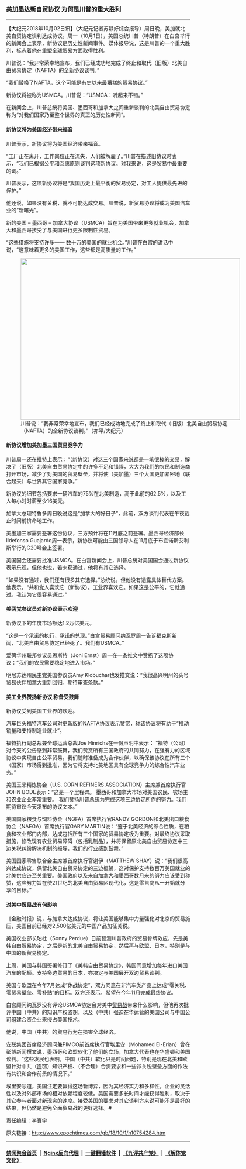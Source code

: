 ### 美加墨达新自贸协议 为何是川普的重大胜利
------------------------

<p>【大纪元2018年10月02日讯】（大纪元记者苏静好综合报导）周日晚，美加就北美自贸协定谈判达成协议。周一（10月1日），美国总统川普（特朗普）在白宫举行的新闻会上表示，新协议是历史性新闻事件。媒体报导说，这是川普的一个重大胜利，标志着他在重塑全球贸易方面取得胜利。</p>
<p>川普说：“我非常荣幸地宣布，我们已经成功地完成了终止和取代（旧版）北美自由贸易协定（NAFTA）的全新协议谈判。”</p>
<p>“我们替换了NAFTA，这个可能是有史以来最糟糕的贸易协议。”</p>
<p>新协议将被称为USMCA。川普说：“USMCA：听起来不错。”</p>
<p>在新闻会上，川普总统将美国、墨西哥和加拿大之间重新谈判的北美自由贸易协定称为“对我们国家乃至整个世界的真正的历史性新闻”。</p>
<h4>新协议将为美国经济带来福音</h4>
<p>川普表示，新协议将为美国经济带来福音。</p>
<p>“工厂正在离开，工作岗位正在流失，人们被解雇了。”川普在描述旧协议时表示，“我们已根据公平和互惠原则谈判这项新协议。对我来说，这是贸易中最重要的词。”</p>
<p>川普表示，这项新协议将是“我国历史上最平衡的贸易协定，对工人提供最先进的保护。”</p>
<p>他还说，如果没有关税，就不可能达成交易。川普说，新贸易协议将成为美国汽车业的“新曙光”。</p>
<p>新的美国 &#8211; 墨西哥 &#8211; 加拿大协议（USMCA）旨在为美国带来更多就业机会，加拿大和墨西哥接受了与美国进行更多限制性贸易。</p>
<p>“这些措施将支持许多—— 数十万的美国的就业机会。”川普在白宫的讲话中说，“这意味着更多的美国工作，这些都是高质量的工作。”</p>
<figure id="attachment_10754312" style="width: 600px" class="wp-caption aligncenter"><a href="http://i.epochtimes.com/assets/uploads/2018/10/15598eeb69d06c85_ttl7dayOqx_8dca5bb2a43cb099.jpg"><img class="size-large wp-image-10754312" src="http://i.epochtimes.com/assets/uploads/2018/10/15598eeb69d06c85_ttl7dayOqx_8dca5bb2a43cb099-600x441.jpg" alt="" width="600" height="441" /></a><figcaption class="wp-caption-text">川普说：“我非常荣幸地宣布，我们已经成功地完成了终止和取代（旧版）北美自由贸易协定（NAFTA）的全新协议谈判。”（亦平/大纪元）</figcaption></figure>
<h4>新协议增加美加墨三国贸易竞争力</h4>
<p>川普周一还在推特上表示：“（新协议）对这三个国家来说都是一笔很棒的交易，解决了（旧版）北美自由贸易协定中的许多不足和错误，大大为我们的农民和制造商打开市场，减少了对美国的贸易壁垒，并将使（美加墨）三个大国更加紧密地（联合起来）与世界其它国家竞争。”</p>
<p>新协议的细节包括要求一辆汽车的75%在北美制造，高于此前的62.5%，以及工人每小时时薪至少16美元。</p>
<p>加拿大总理特鲁多周日晚说这是“加拿大的好日子”，此前，双方谈判代表在午夜截止时间前拚命地工作。</p>
<p>美墨加三家需要签署这份协议，三方预计将在11月底之前签署。墨西哥经济部长Ildefonso Guajardo周一表示，新协议可能由三国领导人在11月底于布宜诺斯艾利斯举行的G20峰会上签署。</p>
<p>美国国会还需要批准USMCA。在白宫新闻会上，川普总统对美国国会通过新协议表示乐观，但他也说，若未获通过，他将有其它选择。</p>
<p>“如果没有通过，我们还有很多其它选择。”总统说。但他没有透露具体替代方案。他表示，“共和党人喜欢它（新协议）。工业界喜欢它。如果这是公平的，它就通过。我认为它很容易通过。”</p>
<h4>美两党参议员对新协议表示欢迎</h4>
<p>新协议下的年度市场额达1.2万亿美元。</p>
<p>“这是一个承诺的执行，承诺的兑现。”白宫贸易顾问纳瓦罗周一告诉福克斯新闻，“北美自由贸易协定已经死了。我们有USMCA。”</p>
<p>爱荷华州联邦参议员恩斯特（Joni Ernst）周一在一条推文中赞扬了这项协议：“我们的农民需要稳定地进入市场。”</p>
<p>明尼苏达州民主党美国参议员Amy Klobuchar也发推文说：“我很高兴明州的头号贸易伙伴加拿大重新回归。期待审查条款。”</p>
<h4>美工业界赞扬新协议 称备受鼓舞</h4>
<p>新协议受到美国工业界的欢迎。</p>
<p>汽车巨头福特汽车公司对更新版的NAFTA协议表示赞赏，称该协议将有助于“推动销量和支持制造业就业”。</p>
<p>福特执行副总裁兼全球运营总裁Joe Hinrichs在一份声明中表示： “福特（公司）对今天的公告感到非常鼓舞，我们赞赏所有三国政府的共同努力，在强有力的区域协议中实现自由公平贸易。我们随时准备成为合作伙伴，以确保该协议在所有三个（国家）市场得到批准，因为它将支持北美地区具有全球竞争力的综合性汽车业务。”</p>
<p>美国玉米精炼协会（U.S. CORN REFINERS ASSOCIATION）主席兼首席执行官JOHN BODE表示：“这是一个里程碑。 墨西哥和加拿大市场对美国农民、农场主和农业企业非常重要。 我们赞扬川普总统为完成这项三边协定所作的努力。我们期待审议今天发布的协议文本。”</p>
<p>美国国家粮食与饲料协会（NGFA）首席执行官RANDY GORDON和北美出口粮食协会（NAEGA）首席执行官GARY MARTIN说：“鉴于北美经济的综合性质，在粮食和农业部门内部，达成包括所有三个国家的贸易协定极为重要。对最终协议采取措施，修改现有农业贸易障碍（包括乳制品），并将保留原北美自由贸易协定中三边关税纠纷解决机制的报导，我们的行业感到鼓舞。”</p>
<p>美国国家零售联合会主席兼首席执行官谢伊（MATTHEW SHAY）说：“我们很高兴达成协议，保留北美自由贸易协定的三边框架，这对保护支持数百万美国就业的北美供应链至关重要。美国政府以及来自加拿大和墨西哥数月来的努力应该受到称赞，这些努力旨在使21世纪的北美自由贸易区现代化，这是零售商从一开始就分享的目标。”</p>
<h4>对美中<a href="http://www.epochtimes.com/gb/tag/%E8%B4%B8%E6%98%93%E6%88%98.html">贸易战</a>有何影响</h4>
<p>《金融时报》说，与加拿大达成协议，将让美国能够集中力量强化对北京的贸易施压，美国目前已经对2,500亿美元的中国产品加征关税。</p>
<p>美国农业部长珀杜（Sonny Perdue）日前预测川普政府的贸易骨牌效应，先是美韩自由贸易协定，之后是新的北美自由贸易协定，然后再与欧盟、日本，特别是与中国的新贸易协定。</p>
<p>上周，美国与韩国签署修订了《美韩自由贸易协定》，韩国同意增加每年进口美国汽车的配额。支持多边贸易的日本，亦决定与美国展开双边贸易谈判。</p>
<p>美国与欧盟在今年7月达成“休战协定”，双方同意在非汽车类产品上达成“零关税、零贸易壁垒、零补贴”的目标。双方还表示，希望在今年11月完成最终协议。</p>
<p>白宫顾问纳瓦罗没有评论USMCA协定会对美中<a href="http://www.epochtimes.com/gb/tag/%E8%B4%B8%E6%98%93%E6%88%98.html">贸易战</a>带来什么影响，但他再次批评中国（中共）的知识产权盗窃，以及（中共）强迫在华运营的美国公司与中国公司组建合资企业来侵占美国技术。</p>
<p>他说，中国（中共）的贸易行为在损害全球经济。</p>
<p>安联集团首席经济顾问兼PIMCO前首席执行官埃里安（Mohamed El-Erian）曾在彭博新闻撰文说，墨西哥和欧盟软化了他们的立场，加拿大代表也在华盛顿和美国谈判。“这些发展也表明，中国（中共）软化只是时间问题，特别是现在北美和欧盟针对中共（盗窃）知识产权、（不合理）合资要求和一些非关税壁垒方面的作法有共识和合作前景的情况下。”</p>
<p>埃里安写道，美国注定要赢得这场新博弈，因为其经济实力和多样性，企业的灵活性以及对外部市场的相对依赖程度较低。美国需要多长时间才能获得胜利，取决于其它参与者面对新现实的速度。接受美国的要求对其它谈判方来说可能不是最好的结果，但仍然是避免全面贸易战的更好选择。#</p>
<p>责任编辑：李寰宇</p>

原文链接：http://www.epochtimes.com/gb/18/10/1/n10754284.htm


------------------------
#### [禁闻聚合首页](https://github.com/gfw-breaker/banned-news/blob/master/README.md) &nbsp;|&nbsp; [Nginx反向代理](https://github.com/gfw-breaker/open-proxy/blob/master/README.md) &nbsp;|&nbsp; [一键翻墙软件](https://github.com/gfw-breaker/nogfw/blob/master/README.md) &nbsp;|&nbsp; [《九评共产党》](https://github.com/gfw-breaker/9ping.md/blob/master/README.md#九评之一评共产党是什么) &nbsp;|&nbsp; [《解体党文化》](https://github.com/gfw-breaker/jtdwh.md/blob/master/README.md#绪论)